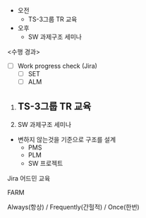 - 오전
	- TS-3그룹 TR 교육
- 오후
	- SW 과제구조 세미나

<수행 경과>
- [ ] Work progress check (Jira)
	- [ ] SET
	- [ ] ALM

1. TS-3그룹 TR 교육
	- 

2. SW 과제구조 세미나
- 변하지 않는것을 기준으로 구조를 설계
	- PMS
	- PLM
	- SW 프로젝트

Jira 어드민 교육


FARM

Always(항상) / Frequently(간헐적) / Once(한번)